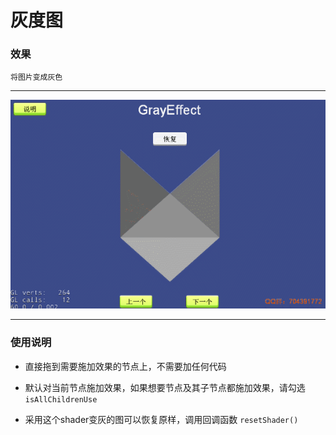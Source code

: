 # 灰度图

### 效果
`将图片变成灰色`

---

![灰度图](../../../screenshots/gray.gif)

---

### 使用说明
- 直接拖到需要施加效果的节点上，不需要加任何代码

- 默认对当前节点施加效果，如果想要节点及其子节点都施加效果，请勾选 `isAllChildrenUse`

- 采用这个shader变灰的图可以恢复原样，调用回调函数 `resetShader()`